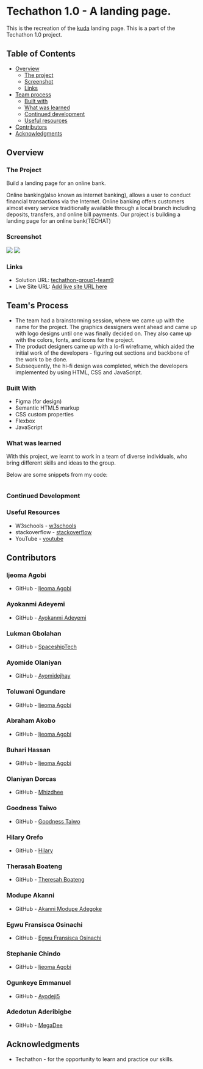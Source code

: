 
# Techathon 1.0 - A landing page.

This is the recreation of the [kuda](https://www.kuda.com) landing page. This is a part of the Techathon 1.0 project.

## Table of Contents

- [Overview](#overview)
  - [The project](#the-project)
  - [Screenshot](#screenshot)
  - [Links](#links)
- [Team process](#team-process)
  - [Built with](#built-with)
  - [What was learned](#what-was-learned)
  - [Continued development](#continued-development)
  - [Useful resources](#useful-resources)
- [Contributors](#contributors)
- [Acknowledgments](#acknowledgments)

## Overview

### The Project

Build a landing page for an online bank.

Online banking(also known as internet banking), allows a user to conduct financial transactions via the Internet. 
Online banking offers customers almost every service traditionally available through a local branch including deposits, transfers, and online bill payments.
Our project is building a landing page for an online bank(TECHAT)

### Screenshot

![](./)
![](./)

### Links
- Solution URL: [techathon-group1-team9](https://github.com/fremdie/techathon-group1-team9)
- Live Site URL: [Add live site URL here](https://your-live-site-url.com)

## Team's Process 

- The team had a brainstorming session, where we came up with the name for the project. The graphics dessigners went ahead and came up with logo designs until one was finally decided on. They also came up with the colors, fonts, and icons for the project.
- The product designers came up with a lo-fi wireframe, which aided the initial work of the developers - figuring out sections and backbone of the work to be done.
- Subsequently, the hi-fi design was completed, which the developers implemented by using HTML, CSS and JavaScript.


### Built With 
- Figma (for design)
- Semantic HTML5 markup
- CSS custom properties
- Flexbox
- JavaScript

### What was learned

With this project, we learnt to work in a team of diverse individuals, who bring different skills and ideas to the group.

Below are some snippets from my code:

```css

```

### Continued Development


### Useful Resources

- W3schools - [w3schools](https://www.w3schools.com)
- stackoverflow - [stackoverflow](https://www.stackoverflow.com)
- YouTube - [youtube](https://www.youtube.com)

## Contributors 

### Ijeoma Agobi
- GitHub - [Ijeoma Agobi](https://github.com/fremdie)

### Ayokanmi Adeyemi
- GitHub - [Ayokanmi Adeyemi](https://github.com/Sovrano28)

### Lukman Gbolahan
- GitHub - [SpaceshipTech](https://github.com/Gbollly)

### Ayomide Olaniyan
- GitHub - [Ayomidejhay](https://github.com/Ayomidejhay)

### Toluwani Ogundare
- GitHub - [Ijeoma Agobi](https://github.com/toluwaniOgundare)

### Abraham Akobo
- GitHub - [Ijeoma Agobi](https://github.com/akoboA)

### Buhari Hassan
- GitHub - [Ijeoma Agobi](https://github.com/buhari36)

### Olaniyan Dorcas
- GitHub - [Mhizdhee](https://github.com/Mhizdhee)

### Goodness Taiwo
- GitHub - [Goodness Taiwo](https://github.com/Goodnesstaiwo)

### Hilary Orefo
- GitHub - [Hilary](https://github.com/hilary-aoao)

### Therasah Boateng
- GitHub - [Theresah Boateng](https://github.com/theresahb)

### Modupe Akanni
- GitHub - [Akanni Modupe Adegoke](https://github.com/Goketech)

### Egwu Fransisca Osinachi
- GitHub - [Egwu Fransisca Osinachi](https://github.com/jennyposh)

### Stephanie Chindo
- GitHub - [Ijeoma Agobi](https://github.com/StephanieChindo)

### Ogunkeye Emmanuel
- GitHub - [Ayodeji5](https://github.com/Ayodeji5)

### Adedotun Aderibigbe
- GitHub - [MegaDee](https://github.com/MegaDee)

## Acknowledgments

- Techathon - for the opportunity to learn and practice our skills.
